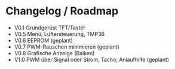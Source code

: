 # Changelog / Roadmap

- V0.1 Grundgerüst TFT/Taster
- V0.5 Menü, Lüftersteuerung, TMP36
- V0.6 EEPROM (geplant)
- V0.7 PWM-Rauschen minimieren (geplant)
- V0.8 Grafische Anzeige (Balken)
- V1.0 PWM über Signal oder Strom, Tacho, Anlaufhilfe (geplant)
